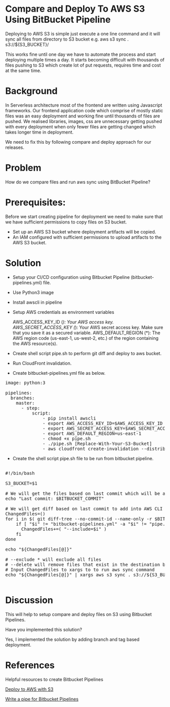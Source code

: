 Compare and Deploy To AWS S3 Using BitBucket Pipeline
===========================================
Deploying to AWS S3 is simple just execute a one line command and it will sync all files from directory to S3 bucket e.g. aws s3 sync . s3://${S3_BUCKET}/

This works fine until one day we have to automate the process and start deploying multiple times a day. It starts becoming difficult with thousands of files pushing to S3 which create lot of put requests, requires time and cost at the same time.

Background
==========
In Serverless architecture most of the frontend are written using Javascript frameworks. Our frontend application code which comprise of mostly static files was an easy deployment and working fine until thousands of files are pushed. We realised libraries, images, css are unnecessary getting pushed with every deployment when only fewer files are getting changed which takes longer time in deployment.

We need to fix this by following compare and deploy approach for our releases. 

Problem
=======
How do we compare files and run aws sync using BitBucket Pipeline?

Prerequisites:
=============
Before we start creating pipeline for deployment we need to make sure that we have sufficient permissions to copy files on S3 bucket.

* Set up an AWS S3 bucket where deployment artifacts will be copied.
* An IAM configured with sufficient permissions to upload artifacts to the AWS S3 bucket.

Solution
========
- Setup your CI/CD configuration using Bitbucket Pipeline (bitbucket-pipelines.yml) file. 
- Use Python3 image
- Install awscli in pipeline
- Setup AWS credentials as environment variables

  AWS_ACCESS_KEY_ID (*): Your AWS access key.
  AWS_SECRET_ACCESS_KEY (*): Your AWS secret access key. Make sure that you save it as a secured variable.
  AWS_DEFAULT_REGION (*):  The AWS region code (us-east-1, us-west-2, etc.) of the region containing the AWS resource(s). 

- Create shell script pipe.sh to perform git diff and deploy to aws bucket.
- Run CloudFront invalidation. 

* Create bitbucket-pipelines.yml file as below.

<pre>
image: python:3

pipelines:
  branches:
    master:
      - step:
          script:
              - pip install awscli
              - export AWS_ACCESS_KEY_ID=$AWS_ACCESS_KEY_ID
              - export AWS_SECRET_ACCESS_KEY=$AWS_SECRET_ACCESS_KEY
              - export AWS_DEFAULT_REGION=us-east-1
              - chmod +x pipe.sh
              - ./pipe.sh [Replace-With-Your-S3-Bucket]
              - aws cloudfront create-invalidation --distribution-id [Replace-With-Your-CloudFront-Distribution-Id] --paths '/*'
</pre>

* Create the shell script pipe.sh file to be run from bitbucket pipeline.

<pre>

#!/bin/bash

S3_BUCKET=$1

# We will get the files based on last commit which will be avaialble as in env variable
echo "Last commit: $BITBUCKET_COMMIT"

# We will get diff based on last commit to add into AWS CLI sync command
ChangedFiles=()
for i in $( git diff-tree --no-commit-id --name-only -r $BITBUCKET_COMMIT ); do
    if [ "$i" != "bitbucket-pipelines.yml" -a "$i" != "pipe.sh" ]; then
      ChangedFiles+=( "--include=$i" )
    fi
done

echo "${ChangedFiles[@]}"

# --exclude * will exclude all files
# --delete will remove files that exist in the destination but not in the source
# Input ChangedFiles to xargs to to run aws sync command
echo "${ChangedFiles[@]}" | xargs aws s3 sync . s3://${S3_BUCKET}/ --delete --exclude "*"

</pre>

Discussion
==========
This will help to setup compare and deploy files on S3 using Bitbucket Pipelines.  

Have you implemented this solution?

Yes, I implemented the solution by adding branch and tag based deployment.

References
==========
Helpful resources to create Bitbucket Pipelines

[Deploy to AWS with S3](https://support.atlassian.com/bitbucket-cloud/docs/deploy-to-aws-with-s3/)

[Write a pipe for Bitbucket Pipelines](https://support.atlassian.com/bitbucket-cloud/docs/write-a-pipe-for-bitbucket-pipelines/)
